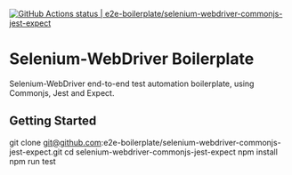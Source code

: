 [![GitHub Actions status | e2e-boilerplate/selenium-webdriver-commonjs-jest-expect](https://github.com/e2e-boilerplate/selenium-webdriver-commonjs-jest-expect/workflows/selenium-webdriver-commonjs-jest-expect/badge.svg)](https://github.com/e2e-boilerplate/selenium-webdriver-commonjs-jest-expect/actions?workflow=selenium-webdriver-commonjs-jest-expect)

# Selenium-WebDriver Boilerplate

Selenium-WebDriver end-to-end test automation boilerplate, using Commonjs, Jest and Expect.

## Getting Started

git clone git@github.com:e2e-boilerplate/selenium-webdriver-commonjs-jest-expect.git
cd selenium-webdriver-commonjs-jest-expect
npm install
npm run test
